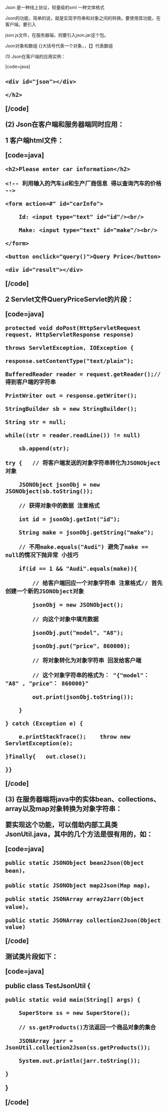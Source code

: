 Json 是一种线上协议，轻量级的xml 一种文体格式
Json的功能，简单的说，就是实现字符串和对象之间的转换。要使用其功能，在客户端，要引入
json.js文件，在服务器端，则要引入json.jar这个包。
Json对象和数组  {}大括号代表一个对象，，【】代表数组
(1) Json在客户端的应用实例：
[code=java]
<html>
<head>
<meta http-equiv="Content-Type" content="text/html; charset=UTF-8">
<title>JSON test</title>
<script type="text/javascript" src="js/json.js"></script>
<script type="text/javascript" src="js/utils.js"></script>
<script type="text/javascript">
	// 创建一个对象，注意格式  {}
	var product = {
		id: 1,  name: "core java",	price: 100		};
	// 创建一个对象字符串，注意格式
	var s = "{"id": 1, "name": "George", "age":30}";
	// 实现对象和字符串之间的互换 只须stringify和parse这两个方法即可
	function display(){
		// 将对象转换为字符串，发送给服务器处理
		byId("json").innerHTML = JSON.stringify(product);
		// 将字符串转换为对象，把服务端的字符串组装成对象
		var student = JSON.parse(s);
		alert(student.id + "\t" + student.name + "\t" + student.age); }
</script>
</head>
<body onload="display()"><h2>
	<div id="json"></div>
	</h2>
</body>
</html>
[/code]
(2) Json在客户端和服务器端同时应用：
1 客户端html文件：
[code=java]
<html><head>
<title>Query Price</title>
<script type="text/javascript" src="js/json.js"></script>
<script type="text/javascript" src="js/kettasAjax.js"></script>
<script type="text/javascript" src="js/utils.js"></script>
<script type="text/javascript">
	function query(){
		// obj4form是一个工具函数 根据表单id 将用户输入表单的数据封装为一个对象
		var car = obj4form("carInfo");
		// 直接向服务器发送对象字符串 
//"queryPrice"是访问servlet地址，JSON.stringify(car)发送对象字符串，display为服务器返回内容
		kettasAjax.postText("queryPrice", JSON.stringify(car), display);
	}
	function display(txt){
		// 将从服务器返回的对象字符串转换为对象
		var ret = JSON.parse(txt);
		var model = ret.model;
		var price = ret.price;
		$("result").innerHTML = model + " " + price
	}
</script>
</head>
<body>
	<h2>Please enter car information</h2>
	<!-- 利用输入的汽车id和生产厂商信息 得以查询汽车的价格 -->
	<form action=#" id="carInfo">
		Id: <input type="text" id="id"/><br/>
		Make: <input type="text" id="make"/><br/>
	</form>
	<button onclick="query()">Query Price</button>
	<div id="result"></div>
</body>
</html>
[/code]
2 Servlet文件QueryPriceServlet的片段：
[code=java] 
	protected void doPost(HttpServletRequest request, HttpServletResponse response) 
	throws ServletException, IOException {
	response.setContentType("text/plain");
	BufferedReader reader = request.getReader();//得到客户端的字符串
	PrintWriter out = response.getWriter();
	StringBuilder sb = new StringBuilder();
	String str = null;
	while((str = reader.readLine()) != null)
		sb.append(str);
	try {	// 将客户端发送的对象字符串转化为JSONObject对象
		JSONObject jsonObj = new JSONObject(sb.toString());
		// 获得对象中的数据 注意格式
		int id = jsonObj.getInt("id");
		String make = jsonObj.getString("make");
		// 不用make.equals("Audi") 避免了make == null的情况下抛异常 小技巧
		if(id == 1 && "Audi".equals(make)){
			// 给客户端回应一个对象字符串 注意格式// 首先创建一个新的JSONObject对象
			jsonObj = new JSONObject();
			// 向这个对象中填充数据
			jsonObj.put("model", "A8");
			jsonObj.put("price", 860000);
			// 将对象转化为对象字符串 回发给客户端
			// 这个对象字符串的格式为： "{"model"： "A8" , "price"： 860000}"
			out.print(jsonObj.toString());
		}
	} catch (Exception e) {
		e.printStackTrace();	throw new ServletException(e);
	}finally{	out.close();
	}}  
[/code]	
(3) 在服务器端将java中的实体bean、collections、array以及map对象转换为对象字符串：
要实现这个功能，可以借助内部工具类JsonUtil.java，其中的几个方法是很有用的，如：
[code=java] 
	public static JSONObject bean2Json(Object bean)，
	public static JSONObject map2Json(Map map)，
	public static JSONArray array2Jarr(Object value)，
	public static JSONArray collection2Json(Object value)
[/code]
测试类片段如下： 
[code=java] 			
public class TestJsonUtil {			
	public static void main(String[] args) {
		SuperStore ss = new SuperStore();
		// ss.getProducts()方法返回一个商品对象的集合
		JSONArray jarr = JsonUtil.collection2Json(ss.getProducts());
		System.out.println(jarr.toString());
	}			
}	
[/code]